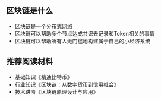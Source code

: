 ## 区块链是什么
+ 区块链是一个分布式网络
+ 区块链可以帮助多个节点达成共识去记录和Token相关的事情
+ 区块链可以帮助所有人无门槛地构建属于自己的小经济系统

## 推荐阅读材料
+ 基础知识《精通比特币》
+ 行业知识《区块链：从数字货币到信用社会》
+ 技术进阶《区块链原理设计与应用》